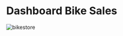 # Dashboard Bike Sales
![bikestore](https://github.com/ivandhafalla01/bikestore/assets/94093173/961998ad-589b-4389-abd7-9b9221dc01a1)
